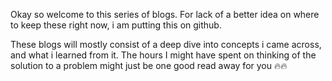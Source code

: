 Okay so welcome to this series of blogs. For lack of a better idea on where to keep these right now, i am putting this on github.

These blogs will mostly consist of a deep dive into concepts i came across, and what i learned from it. The hours I might have spent on thinking of the solution to a problem might just be one good read away for you 🔥🔥
